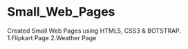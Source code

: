 # Small_Web_Pages

Created Small Web Pages using HTML5, CSS3 & BOTSTRAP.
<br>
1.Flipkart Page
2.Weather Page
